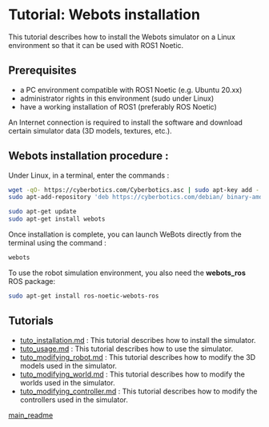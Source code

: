 # Tutorial: Webots installation

This tutorial describes how to install the Webots simulator on a Linux environment so that it can be used with ROS1 Noetic.

## Prerequisites
- a PC environment compatible with ROS1 Noetic (e.g. Ubuntu 20.xx)
- administrator rights in this environment (sudo under Linux)
- have a working installation of ROS1 (preferably ROS Noetic)

An Internet connection is required to install the software and download certain simulator data (3D models, textures, etc.). 

## Webots installation procedure :
Under Linux, in a terminal, enter the commands :
```bash
wget -qO- https://cyberbotics.com/Cyberbotics.asc | sudo apt-key add -
sudo apt-add-repository 'deb https://cyberbotics.com/debian/ binary-amd64/'
```
```bash
sudo apt-get update
sudo apt-get install webots
```

Once installation is complete, you can launch WeBots directly from the terminal using the command :
```bash
webots
```
 
To use the robot simulation environment, you also need the **webots_ros** ROS package:

```bash
sudo apt-get install ros-noetic-webots-ros
```

## Tutorials

- [tuto_installation.md](tutorials/tuto_installation.md) : This tutorial describes how to install the simulator.
- [tuto_usage.md](tutorials/tuto_usage.md) : This tutorial describes how to use the simulator.
- [tuto_modifying_robot.md](tutorials/tuto_modifying_robot.md) : This tutorial describes how to modify the 3D models used in the simulator.
- [tuto_modifying_world.md](tutorials/tuto_modifying_world.md) : This tutorial describes how to modify the worlds used in the simulator.
- [tuto_modifying_controller.md](tutorials/tuto_modifying_controller.md) : This tutorial describes how to modify the controllers used in the simulator.

[main_readme](../README.md)
